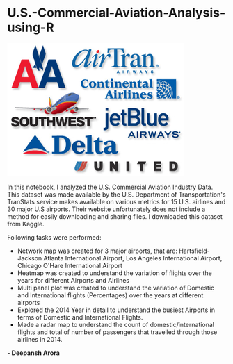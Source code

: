# U.S.-Commercial-Aviation-Analysis-using-R

![](Logo_airlines.jpg)

In this notebook, I analyzed the U.S. Commercial Aviation Industry Data. This dataset was made available by the U.S. Department of Transportation's TranStats service makes available on various metrics for 15 U.S. airlines and 30 major U.S airports. Their website unfortunately does not include a method for easily downloading and sharing files. I downloaded this dataset from Kaggle.

Following tasks were performed:

- Network map was created for 3 major airports, that are: Hartsfield-Jackson Atlanta International Airport, Los Angeles International Airport, Chicago O'Hare International Airport
- Heatmap was created to understand the variation of flights over the years for different Airports and Airlines
- Multi panel plot was created to understand the variation of Domestic and International flights (Percentages) over the years at different airports
- Explored the 2014 Year in detail to understand the busiest Airports in terms of Domestic and International Flights.
- Made a radar map to understand the count of domestic/international flights and total of number of passengers that travelled through those airlines in 2014.

**- Deepansh Arora**
